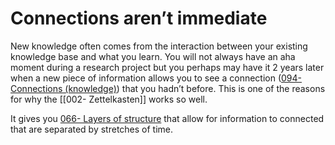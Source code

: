 # Connections aren’t immediate

New knowledge often comes from the interaction between your existing knowledge base and what you learn. You will not always have an aha moment during a research project but you perhaps may have it 2 years later when a new piece of information allows you to see a connection ([094- Connections (knowledge)](094-%20Connections%20(knowledge).md)) that you hadn’t before. This is one of the reasons for why the [[002- Zettelkasten]] works so well.

It gives you [066- Layers of structure](066-%20Layers%20of%20structure.md) that allow for information to connected that are separated by stretches of time.